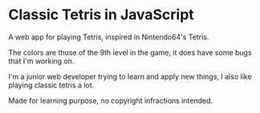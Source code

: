 # Classic Tetris in JavaScript
A web app for playing Tetris, inspired in Nintendo64's Tetris.

The colors are those of the 9th level in the game, it does have some bugs that I'm working on.

I'm a junior web developer trying to learn and apply new things, I also like playing classic tetris a lot.

Made for learning purpose, no copyright infractions intended.

